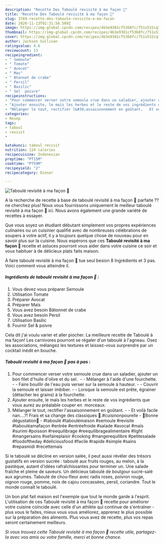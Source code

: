 ```yaml
---
description: "Recette Des Taboulé revisité à ma façon 🥄"
title: "Recette Des Taboulé revisité à ma façon 🥄"
slug: 3769-recette-des-taboule-revisite-a-ma-facon
date: 2020-11-13T02:31:58.509Z
image: https://img-global.cpcdn.com/recipes/4b3e9381cf5368fc/751x532cq70/taboule-revisite-a-ma-facon-🥄-photo-principale-de-la-recette.jpg
thumbnail: https://img-global.cpcdn.com/recipes/4b3e9381cf5368fc/751x532cq70/taboule-revisite-a-ma-facon-🥄-photo-principale-de-la-recette.jpg
cover: https://img-global.cpcdn.com/recipes/4b3e9381cf5368fc/751x532cq70/taboule-revisite-a-ma-facon-🥄-photo-principale-de-la-recette.jpg
author: Jackson Sullivan
ratingvalue: 4.6
reviewcount: 13
recipeingredient:
- " Semoule"
- " Tomate"
- " Avocat"
- " Mas"
- " Btonnet de crabe"
- " Persil"
- " Basilic"
- " Sel  poivre"
recipeinstructions:
- "Pour commencer verser votre semoule crue dans un saladier, ajouter un bon filet d&#39;huile d&#39;olive et du sel.    Mélanger à l&#39;aide d&#39;une fourchette.   Faire bouillir de l&#39;eau puis verser sur la semoule à hauteur.   Couvrir la semoule et laisser imbiber.  Lorsque la semoule est prête, égrainer (détacher les grains) à la fourchette."
- "Ajouter ensuite, le maïs les herbes et le reste de vos ingrédients que vous aurez au préalable couper en  morceaux."
- "Mélanger le tout, rectifier l&#39;assaisonnement en goûtant.   Et voilà facile nan....?! Frais et sa change des classiques 🤩.#cuisinonpourelle 🌸Bonne dégustation🌸 #taboulé #taboulémaison #semoule #revisite #tabouléamafaçon #entrée #entréefroide #salade #avocat #maïs #surimi #poisson #reequilibrage #reequilibragealimentaire #light #mangersains #sefaireplaisir #cooking #mangerequilibre #petitesalade #foodoftheday #deliciousfood #facile #rapide #simple #sains #repasmidi #recettemais"
categories:
- Resep
tags:
- taboul
- revisit
- 

katakunci: taboul revisit  
nutrition: 124 calories
recipecuisine: Indonesian
preptime: "PT15M"
cooktime: "PT59M"
recipeyield: "2"
recipecategory: Dinner

---
```



![Taboulé revisité à ma façon 🥄](https://img-global.cpcdn.com/recipes/4b3e9381cf5368fc/751x532cq70/taboule-revisite-a-ma-facon-🥄-photo-principale-de-la-recette.jpg)

A la recherche de recette à base de taboulé revisité à ma façon 🥄 parfaite ?? ne cherchez plus! Nous vous fournissons uniquement le meilleur taboulé revisité à ma façon 🥄 ici. Nous avons également une grande variété de recettes à essayer.

Que vous soyez un étudiant débutant simplement vos propres expériences culinaires ou un cuisinier qualifié avec de nombreuses célébrations de soupers à votre actif, il y a toujours quelque chose de nouveau pour en savoir plus sur la cuisine. Nous espérons que ces <strong> Taboulé revisité à ma façon 🥄 </strong> recette et astuces pourront vous aider dans votre cuisine ce soir et vous habituer à de délicieux plats faits maison.

<!--inarticleads1-->

À faire taboulé revisité à ma façon 🥄 tue seul besion 8 Ingrédients et 3 pas. Voici comment vous atteindre il.

##### Ingrédients de taboulé revisité à ma façon 🥄 :

1. Vous devez vous préparer  Semoule
1. Utilisation  Tomate
1. Préparer  Avocat
1. Préparer  Maïs
1. Vous avez besoin  Bâtonnet de crabe
1. Vous avez besoin  Persil
1. Utilisation  Basilic
1. Fournir  Sel &amp; poivre


Cela dit j&#39;ai voulu varier et aller piocher. La meilleure recette de Taboulé à ma façon! Les carnivores pourront se régaler d&#39;un taboulé à l&#39;agneau. Osez les associations, mélangez les textures et laissez-vous surprendre par un cocktail inédit en bouche. 

<!--inarticleads2-->

##### Taboulé revisité à ma façon 🥄 pas à pas :

1. Pour commencer verser votre semoule crue dans un saladier, ajouter un bon filet d&#39;huile d&#39;olive et du sel.   -  - Mélanger à l&#39;aide d&#39;une fourchette.  -  - Faire bouillir de l&#39;eau puis verser sur la semoule à hauteur.  -  - Couvrir la semoule et laisser imbiber. -  - Lorsque la semoule est prête, égrainer (détacher les grains) à la fourchette.
1. Ajouter ensuite, le maïs les herbes et le reste de vos ingrédients que vous aurez au préalable couper en  morceaux.
1. Mélanger le tout, rectifier l&#39;assaisonnement en goûtant.  -  - Et voilà facile nan....?! Frais et sa change des classiques 🤩.#cuisinonpourelle - 🌸Bonne dégustation🌸 - #taboulé #taboulémaison #semoule #revisite #tabouléamafaçon #entrée #entréefroide #salade #avocat #maïs #surimi #poisson #reequilibrage #reequilibragealimentaire #light #mangersains #sefaireplaisir #cooking #mangerequilibre #petitesalade #foodoftheday #deliciousfood #facile #rapide #simple #sains #repasmidi #recettemais


Si le taboulé se décline en version salée, il peut aussi révéler des trésors gustatifs en version sucrée : taboulé aux fruits rouges, au melon, à la pastèque, autant d&#39;idées rafraîchissantes pour terminer un. Une salade fraîche et pleine de saveurs. Un délicieux taboulé de boulgour sucré-salé aux agrumes. Taboulé de chou-fleur avec radis roses, poivron rouge, oignon rouge, pomme, noix de cajou concassées, persil, coriandre. Tout le monde connaît le taboulé. 

<!--inarticleads1-->

<p>
Un bon plat fait maison est l'exemple que tout le monde garde à l'esprit. L'utilisation de ces Taboulé revisité à ma façon 🥄 recette pour améliorer votre cuisine coïncide avec celle d'un athlète qui continue de s'entraîner - plus vous le faites, mieux vous vous améliorez, apprenez le plus possible sur la préparation des aliments. Plus vous avez de recette, plus vos repas seront certainement meilleurs.
</p>

<p>
<i>Si vous trouvez cette Taboulé revisité à ma façon 🥄 recette utile, partagez-la avec vos amis ou votre famille, merci et bonne chance.</i>
</p>
